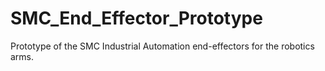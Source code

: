 # SMC_End_Effector_Prototype
Prototype of the SMC Industrial Automation end-effectors for the robotics arms.
